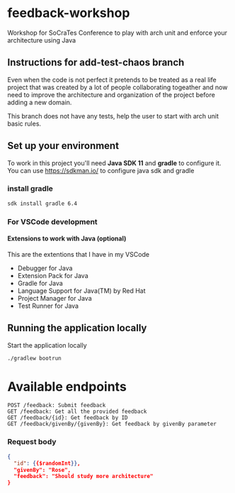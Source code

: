 # feedback-workshop
Workshop for SoCraTes Conference to play with arch unit and enforce your architecture using Java

## Instructions for add-test-chaos branch

 Even when the code is not perfect it pretends to be treated as a real life project that was created by a lot of people collaborating togeather and now need to improve the architecture and organization of the project before adding a new domain.

This branch does not have any tests, help the user to start with arch unit basic rules.


## Set up your environment
To work in this project you'll need **Java SDK 11** and **gradle** to configure it.
You can use https://sdkman.io/ to configure java sdk and gradle

### install gradle
```bash
sdk install gradle 6.4
```

### For VSCode development
#### Extensions to work with Java (optional)

This are the extentions that I have in my VSCode

- Debugger for Java
- Extension Pack for Java
- Gradle for Java
- Language Support for Java(TM) by Red Hat
- Project Manager for Java
- Test Runner for Java

## Running the application locally
Start the application locally

```bash
./gradlew bootrun
```

# Available endpoints 
```
POST /feedback: Submit feedback
GET /feedback: Get all the provided feedback
GET /feedback/{id}: Get feedback by ID
GET /feedback/givenBy/{givenBy}: Get feedback by givenBy parameter
```

### Request body
```json
{
  "id": {{$randomInt}},
  "givenBy": "Rose",
  "feedback": "Should study more architecture"
}
```